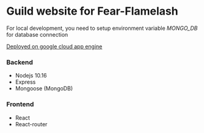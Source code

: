 # Guild website for Fear-Flamelash

For local development, you need to setup environment variable *MONGO_DB* for database connection

[Deployed on google cloud app engine](https://fear-flamelash.appspot.com/)

### Backend
* Nodejs 10.16
* Express
* Mongoose (MongoDB)

### Frontend
* React
* React-router
